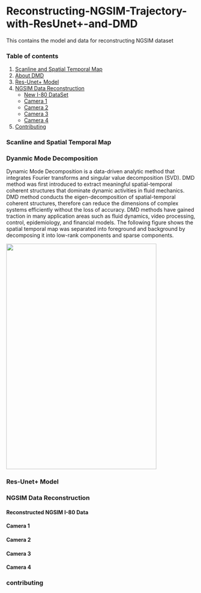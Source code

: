 # Reconstructing-NGSIM-Trajectory-with-ResUnet+-and-DMD
This contains the model and data for reconstructing NGSIM dataset

### Table of contents
1. [Scanline and Spatial Temporal Map](#Scanline-and-Spatial-Temporal-Map)
2. [About DMD](#about-Dyanmic-Mode-Decomposition)
3. [Res-Unet+ Model](#Res-Unet+-Model)
4. [NGSIM Data Reconstruction](#NGSIM-Data-Reconstruction)
    * [New I-80 DataSet](#Reconstructed-NGSIM-I-80-Data)
    * [Camera 1](#Camera-1)
    * [Camera 2](#Camera-2)
    * [Camera 3](#Camera-3)
    * [Camera 4](#Camera-4)
5. [Contributing](#contributing) 


### Scanline and Spatial Temporal Map

### Dyanmic Mode Decomposition

Dynamic Mode Decomposition is a data-driven analytic method that integrates Fourier transforms and singular value decomposition (SVD). DMD method was first introduced to extract meaningful spatial-temporal coherent structures that dominate dynamic activities in fluid mechanics. DMD method conducts the eigen-decomposition of spatial-temporal coherent structures, therefore can reduce the dimensions of complex systems efficiently without the loss of accuracy. DMD methods have gained traction in many application areas such as fluid dynamics, video processing, control, epidemiology, and financial models. 
The following figure shows the spatial temporal map was separated into foreground and background by decomposing it into low-rank components and sparse components.

<img src="https://github.com/TeRyZh/Reconstructing-NGSIM-Trajectory-with-ResUnet--and-DMD/blob/main/figs/Mode%20Spectra.png" width="400" height="600">

### Res-Unet+ Model

### NGSIM Data Reconstruction

#### Reconstructed NGSIM I-80 Data

#### Camera 1

#### Camera 2

#### Camera 3

#### Camera 4

### contributing
